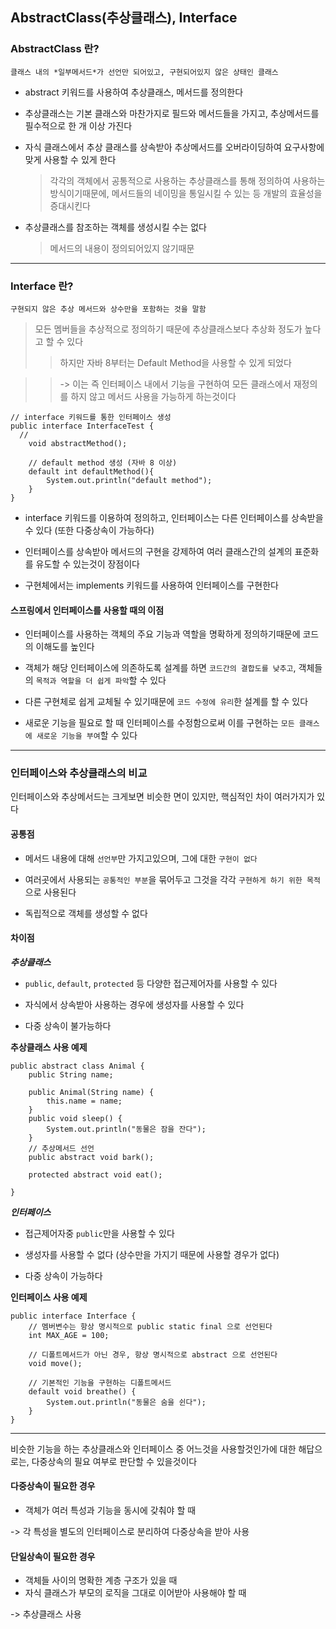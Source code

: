## AbstractClass(추상클래스), Interface

### AbstractClass 란?

```
클래스 내의 *일부메서드*가 선언만 되어있고, 구현되어있지 않은 상태인 클래스
```

- abstract 키워드를 사용하여 추상클래스, 메서드를 정의한다

- 추상클래스는 기본 클래스와 마찬가지로 필드와 메서드들을 가지고, 추상메서드를 필수적으로 한 개 이상 가진다

- 자식 클래스에서 추상 클래스를 상속받아 추상메서드를 오버라이딩하여 요구사항에 맞게 사용할 수 있게 한다
  > 각각의 객체에서 공통적으로 사용하는 추상클래스를 통해 정의하여 사용하는 방식이기때문에, 메서드들의 네이밍을 통일시킬 수 있는 등 개발의 효율성을 증대시킨다
- 추상클래스를 참조하는 객체를 생성시킬 수는 없다
  > 메서드의 내용이 정의되어있지 않기때문

---

### Interface 란?

```
구현되지 않은 추상 메서드와 상수만을 포함하는 것을 말함
```

> 모든 멤버들을 추상적으로 정의하기 때문에 추상클래스보다 추상화 정도가 높다고 할 수 있다
>
> > 하지만 자바 8부터는 Default Method을 사용할 수 있게 되었다

> > -> 이는 즉 인터페이스 내에서 기능을 구현하여 모든 클래스에서 재정의를 하지 않고 메서드 사용을 가능하게 하는것이다

```
// interface 키워드를 통한 인터페이스 생성
public interface InterfaceTest {
  //
    void abstractMethod();

	// default method 생성 (자바 8 이상)
    default int defaultMethod(){
    	System.out.println("default method");
    }
}
```

- interface 키워드를 이용하여 정의하고, 인터페이스는 다른 인터페이스를 상속받을 수 있다 (또한 다중상속이 가능하다)

- 인터페이스를 상속받아 메서드의 구현을 강제하여 여러 클래스간의 설계의 표준화를 유도할 수 있는것이 장점이다

- 구현체에서는 implements 키워드를 사용하여 인터페이스를 구현한다

#### 스프링에서 인터페이스를 사용할 때의 이점

- 인터페이스를 사용하는 객체의 주요 기능과 역할을 명확하게 정의하기때문에 코드의 이해도를 높인다

- 객체가 해당 인터페이스에 의존하도록 설계를 하면 `코드간의 결합도를 낮추고`, 객체들의 `목적과 역할을 더 쉽게 파악`할 수 있다

- 다른 구현체로 쉽게 교체될 수 있기때문에 `코드 수정에 유리`한 설계를 할 수 있다

- 새로운 기능을 필요로 할 때 인터페이스를 수정함으로써 이를 구현하는 `모든 클래스에 새로운 기능을 부여`할 수 있다

---

### 인터페이스와 추상클래스의 비교

인터페이스와 추상메서드는 크게보면 비슷한 면이 있지만, 핵심적인 차이 여러가지가 있다

#### 공통점

- 메서드 내용에 대해 `선언부`만 가지고있으며, 그에 대한 `구현이 없다`

- 여러곳에서 사용되는 `공통적인 부분`을 묶어두고 그것을 각각 `구현하게 하기 위한 목적`으로 사용된다

- 독립적으로 객체를 생성할 수 없다

#### 차이점

**_추상클래스_**

- `public`, `default`, `protected` 등 다양한 접근제어자를 사용할 수 있다

- 자식에서 상속받아 사용하는 경우에 생성자를 사용할 수 있다

- 다중 상속이 불가능하다

**추상클래스 사용 예제**

```
public abstract class Animal {
    public String name;

    public Animal(String name) {
        this.name = name;
    }
    public void sleep() {
        System.out.println("동물은 잠을 잔다");
    }
    // 추상메서드 선언
    public abstract void bark();

    protected abstract void eat();

}
```

**_인터페이스_**

- 접근제어자중 `public`만을 사용할 수 있다

- 생성자를 사용할 수 없다 (상수만을 가지기 때문에 사용할 경우가 없다)

- 다중 상속이 가능하다

**인터페이스 사용 예제**

```
public interface Interface {
    // 멤버변수는 항상 명시적으로 public static final 으로 선언된다
    int MAX_AGE = 100;

    // 디폴트메서드가 아닌 경우, 항상 명시적으로 abstract 으로 선언된다
    void move();

    // 기본적인 기능을 구현하는 디폴트메서드
    default void breathe() {
        System.out.println("동물은 숨을 쉰다");
    }
}
```

---

비슷한 기능을 하는 추상클래스와 인터페이스 중 어느것을 사용할것인가에 대한 해답으로는, 다중상속의 필요 여부로 판단할 수 있을것이다

#### 다중상속이 필요한 경우

- 객체가 여러 특성과 기능을 동시에 갖춰야 할 때

-> 각 특성을 별도의 인터페이스로 분리하여 다중상속을 받아 사용

#### 단일상속이 필요한 경우

- 객체들 사이의 명확한 계층 구조가 있을 때
- 자식 클래스가 부모의 로직을 그대로 이어받아 사용해야 할 때

-> 추상클래스 사용
